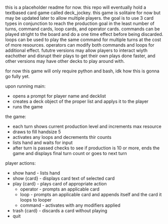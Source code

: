 this is a placeholder readme for now.
this repo will eventually hold a textbased card game called deck_jockey.
this game is solitaire for now but may be updated later to allow multiple players.
the goal is to use 3 card types in conjunction to reach the production goal in the least number of turns, command cards, loop cards, and operator cards.
commands can be played stright to the board and do a one time effect before being discarded.
loops can be used to play the same command for multiple turns at the cost of more resources.
operators can modify both commands and loops for additional effect.
fututre versions may allow players to interact wiyth eachother and disrupt their plays to get their own plays done faster, and other versions may have
other decks to play around with.

for now this game will only require python and bash, idk how this is gonna go fully yet.


upon running main:
- opens a prompt for player name and decklist
- creates a deck object of the proper list and applys it to the player
- runs the game

the game:
- each turn shows current production level and increments max resource
- draws to fill handsize 5
- activates any loops and decrements thir counts
- lists hand and waits for input
- after turn is passed checks to see if production is 10 or more, ends the game and displays final turn count or goes to next turn

player actions:
- show hand - lists hand
- show {card} - displays card text of selected card
- play {card} - plays card of appropriate action
    - operator - prompts an applicable card
    - loop - prompts an applicable card and appends itself and the card it loops to looper
    - command - activates with any modifiers applied
- trash {card} - discards a card without playing
- quit